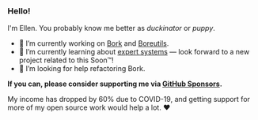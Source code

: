 ### Hello!

I'm Ellen. You probably know me better as _duckinator_ or _puppy_.

- 🔭 I’m currently working on [Bork](https://github.com/duckinator/bork) and [Boreutils](https://github.com/duckinator/boreutils).
- 🌱 I’m currently learning about [expert systems](https://en.wikipedia.org/wiki/Expert_system) &mdash; look forward to a new project related to this Soon™!
- 🤔 I’m looking for help refactoring Bork.

**If you can, please consider supporting me via [GitHub Sponsors](https://github.com/sponsors/duckinator).**

My income has dropped by 60% due to COVID-19, and getting support for more of my open source work would help a lot. :heart: 

<!--
**duckinator/duckinator** is a ✨ _special_ ✨ repository because its `README.md` (this file) appears on your GitHub profile.

Here are some ideas to get you started:

- 🔭 I’m currently working on ...
- 🌱 I’m currently learning ...
- 👯 I’m looking to collaborate on ...
- 🤔 I’m looking for help with ...
- 💬 Ask me about ...
- 📫 How to reach me: ...
- 😄 Pronouns: ...
- ⚡ Fun fact: ...
-->
 
